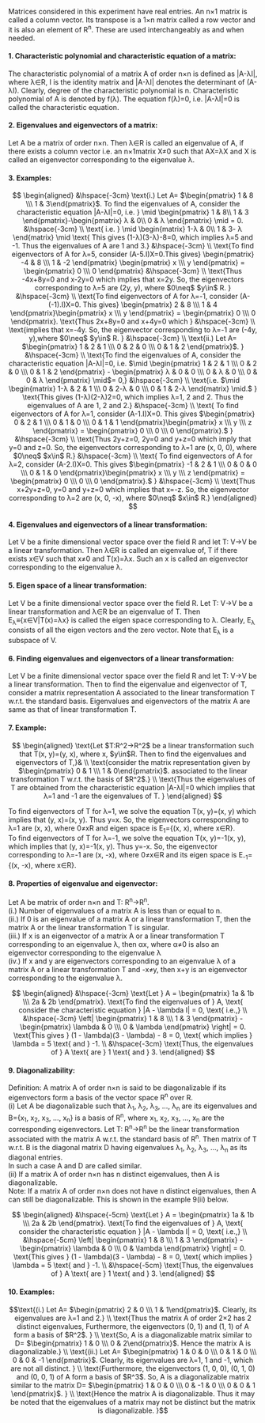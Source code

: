 Matrices considered in this experiment have real entries. An n×1 matrix is called a column vector. Its transpose is a 1×n matrix called a row vector and it is also an element of R<sup>n</sup>. These are used interchangeably as and when needed.
#### 1. Characteristic polynomial and characteristic equation of a matrix:
The characteristic polynomial of a matrix A of order n×n is defined as |A-λI|, where λ&isin;R, I is the identity matrix and |A-λI| denotes the determinant of (A-λI). Clearly, degree of the characteristic polynomial is n. Characteristic polynomial of A is denoted by f(λ). The equation f(λ)=0, i.e. |A-λI|=0 is called the characteristic equation.

#### 2. Eigenvalues and eigenvectors of a matrix: 
Let A be a matrix of order n×n. Then λ&isin;R is called an eigenvalue of A, if there exists a column vector i.e. an n×1matrix X≠0 such that AX=λX and X is called an eigenvector corresponding to the eigenvalue λ.

#### 3. Examples:

 $$
\begin{aligned}
&\hspace{-3cm} \text{i.) Let A= $\begin{pmatrix} 1 & 8 \\\ 1 & 3\end{pmatrix}$. To find the eigenvalues of A, consider the characteristic equation |A-λI|=0, i.e. }
\mid
\begin{pmatrix}
1 & 8\\
1 & 3
\end{pmatrix}-\begin{pmatrix}
λ & 0\\
0 & λ
\end{pmatrix}
\mid = 0. 
&\hspace{-3cm} \\ \text{ i.e.  } \mid \begin{matrix}
1-λ & 0\\
1 & 3- λ
\end{matrix} \mid \text{ This gives (1-λ)(3-λ)-8=0, which implies λ=5 and -1. Thus the eigenvalues of A are 1 and 3.}
&\hspace{-3cm} \\ \text{To find eigenvectors of A for λ=5, consider (A-5.I)X=0.This gives} \begin{pmatrix} -4 & 8 \\\ 1 & -2 \end{pmatrix} \begin{pmatrix} x \\\ y \end{pmatrix} = \begin{pmatrix} 0 \\\ 0 \end{pmatrix}
&\hspace{-3cm} \\ \text{Thus -4x+8y=0 and x-2y=0 which implies that x=2y. So, the eigenvectors corresponding to λ=5 are (2y, y), where $0\neq$ $y\in$ R. }
&\hspace{-3cm} \\ \text{To find eigenvectors of A for λ=-1, consider (A-(-1).I)X=0. This gives}
\begin{pmatrix} 2 & 8 \\\ 1 & 4 \end{pmatrix}\begin{pmatrix} x \\\ y \end{pmatrix} = \begin{pmatrix} 0 \\\ 0 \end{pmatrix}.
\text{Thus 2x+8y=0 and x+4y=0 which }
&\hspace{-3cm} \\ \text{implies that x=-4y. So, the eigenvector corresponding to λ=-1 are (-4y, y),where $0\neq$ $y\in$ R. }
&\hspace{-3cm} \\ \text{ii.) Let A= $\begin{pmatrix} 1 & 2 & 1 \\\ 0 & 2 & 0 \\\ 0 & 1 & 2 \end{pmatrix}$. }
&\hspace{-3cm} \\ \text{To find the eigenvalues of A, consider the characteristic equation |A-λI|=0, i.e. $\mid \begin{pmatrix} 1 & 2 & 1 \\\ 0 & 2 & 0 \\\ 0 & 1 & 2 \end{pmatrix} - \begin{pmatrix} λ & 0 & 0 \\\ 0 & λ & 0 \\\ 0 & 0 & λ \end{pmatrix}  \mid$= 0,}
&\hspace{-3cm} \\ \text{i.e.  $\mid \begin{matrix} 1-λ & 2 & 1 \\\ 0 & 2-λ & 0 \\\ 0 & 1 & 2-λ \end{matrix} \mid.$ }
\text{This gives (1-λ)(2-λ)2=0, which implies λ=1, 2 and 2. Thus the eigenvalues of A are 1, 2 and 2.}
&\hspace{-3cm} \\ \text{ To find eigenvectors of A for λ=1, consider (A-1.I)X=0. This gives $\begin{pmatrix} 0 & 2 & 1 \\\ 0 & 1 & 0 \\\ 0 & 1 & 1 \end{pmatrix}\begin{pmatrix} x \\\ y \\\ z \end{pmatrix} = \begin{pmatrix} 0 \\\ 0 \\\ 0 \end{pmatrix}.$ }
&\hspace{-3cm} \\ \text{Thus 2y+z=0, 2y=0 and y+z=0 which imply that y=0 and z=0. So, the eigenvectors corresponding to λ=1 are (x, 0, 0), where $0\neq$ $x\in$ R.}
&\hspace{-3cm} \\ \text{ To find eigenvectors of A for λ=2, consider (A-2.I)X=0. This gives $\begin{pmatrix} -1 & 2 & 1 \\\ 0 & 0 & 0 \\\ 0 & 1 & 0 \end{pmatrix}\begin{pmatrix} x \\\ y \\\ z \end{pmatrix} = \begin{pmatrix} 0 \\\ 0 \\\ 0 \end{pmatrix}.$ }
&\hspace{-3cm} \\ \text{Thus x+2y+z=0, y=0 and y+z=0 which implies that x=-z. So, the eigenvector corresponding to λ=2 are (x, 0, -x),  where $0\neq$ $x\in$ R.}
\end{aligned}
$$
 


#### 4. Eigenvalues and eigenvectors of a linear transformation: 
Let V be a finite dimensional vector space over the field R and let T: V→V be a linear transformation. Then λ&isin;R is called an eigenvalue of, T if there exists x&isin;V such that x≠0 and T(x)=λx. Such an x is called an eigenvector corresponding to the eigenvalue λ.
####  5. Eigen space of a linear transformation: 
Let V be a finite dimensional vector space over the field R. Let T: V→V be a linear transformation and λ&isin;R be an eigenvalue of T. Then E<sub>λ</sub>≡{x&isin;V|T(x)=λx} is called the eigen space corresponding to λ. Clearly, E<sub>λ</sub> consists of all the eigen vectors and the zero vector. Note that E<sub>λ</sub> is a subspace of V.
#### 6. Finding eigenvalues and eigenvectors of a linear transformation:
Let V be a finite dimensional vector space over the field R and let T: V→V be a linear transformation. Then to find the eigenvalue and eigenvector of T, consider a matrix representation A associated to the linear transformation T w.r.t. the standard basis. Eigenvalues and eigenvectors of the matrix A are same as that of linear transformation T.
#### 7. Example:

 $$
\begin{aligned}
\text{Let $T:R^2→R^2$ be a linear transformation such that T(x, y)=(y, x), where x, $y\in$R. Then to find the eigenvalues and eigenvectors of T,}&
 \\ \text{consider the matrix representation given by  $\begin{pmatrix} 0 & 1 \\\ 1 & 0\end{pmatrix}$. associated to the linear transformation T w.r.t. the basis of $R^2$.}
 \\ \text{Thus the eigenvalues of T are obtained from the characteristic equation |A-λI|=0 which implies that λ=1 and -1 are the eigenvalues of T. }
 \end{aligned}
 $$

To find eigenvectors of T for λ=1, we solve the equation T(x, y)=(x, y) which implies that (y, x)=(x, y). Thus y=x. So, the eigenvectors corresponding to λ=1 are (x, x), where 0≠xR and eigen space is E<sub>1</sub>={(x, x), where x&isin;R}.<br>
      To find eigenvectors of T for λ=-1, we solve the equation T(x, y)=-1(x, y), which implies that (y, x)=-1(x, y). Thus y=-x. So, the eigenvector corresponding to λ=-1 are (x, -x), where 0≠x&isin;R and its eigen space is E<sub>-1</sub>={(x, -x), where x&isin;R}.
#### 8. Properties of eigenvalue and eigenvector:
Let A be matrix of order n×n and T: R<sup>n</sup>→R<sup>n</sup>.<br>
(i.) Number of eigenvalues of a matrix A is less than or equal to n. <br>
(ii.) If 0 is an eigenvalue of a matrix A or a linear transformation T, then the matrix A or the linear transformation T is singular.<br>
(iii.) If x is an eigenvector of a matrix A or a linear transformation T corresponding to an eigenvalue λ, then αx, where α≠0 is also an eigenvector corresponding to the eigenvalue λ<br>
(iv.) If x and y are eigenvectors corresponding to an eigenvalue λ of a matrix A or a linear transformation T and -x≠y, then x+y is an eigenvector corresponding to the eigenvalue λ.

$$
\begin{aligned}
&\hspace{-3cm} \text{Let } A = \begin{pmatrix} 1a & 1b \\\ 2a & 2b \end{pmatrix}.
\text{To find the eigenvalues of } A, \text{ consider the characteristic equation } |A - \lambda I| = 0, \text{ i.e.,} \\
&\hspace{-3cm} \left| \begin{pmatrix} 1 & 8 \\\ 1 & 3 \end{pmatrix} - \begin{pmatrix} \lambda & 0 \\\ 0 & \lambda \end{pmatrix} \right| = 0.
\text{This gives } (1 - \lambda)(3 - \lambda) - 8 = 0, \text{ which implies } \lambda = 5 \text{ and } -1. \\
&\hspace{-3cm} \text{Thus, the eigenvalues of } A \text{ are } 1 \text{ and } 3.
\end{aligned}
$$
####  9. Diagonalizability:
Definition: A matrix A of order n×n is said to be diagonalizable if its eigenvectors form a basis of the vector space R<sup>n</sup> over R. <br>
(i) Let A be diagonalizable such that λ<sub>1</sub>, λ<sub>2</sub>, λ<sub>3</sub>, …, λ<sub>n</sub> are its eigenvalues and B={x<sub>1</sub>, x<sub>2</sub>, x<sub>3</sub>, …, x<sub>n</sub>} is a basis of R<sup>n</sup>, where x<sub>1</sub>, x<sub>2</sub>, x<sub>3</sub>, …, x<sub>n</sub> are the corresponding eigenvectors. Let T: R<sup>n</sup>→R<sup>n</sup> be the linear transformation associated with the matrix A w.r.t. the standard basis of R<sup>n</sup>. Then matrix of T w.r.t. B is the diagonal matrix D having eigenvalues λ<sub>1</sub>, λ<sub>2</sub>, λ<sub>3</sub>, …, λ<sub>n</sub> as its diagonal entries. <br>
In such a case A and D are called similar. <br>
(ii) If a matrix A of order n×n has n distinct eigenvalues, then A is diagonalizable.<br>
Note: If a matrix A of order n×n does not have n distinct eigenvalues, then A can still be diagonalizable. This is shown in the example 9(ii) below.


$$
\begin{aligned}
&\hspace{-5cm} \text{Let } A = \begin{pmatrix} 1a & 1b \\\ 2a & 2b \end{pmatrix}.
\text{To find the eigenvalues of } A, \text{ consider the characteristic equation } |A - \lambda I| = 0, \text{ i.e.,} \\
&\hspace{-5cm} \left| \begin{pmatrix} 1 & 8 \\\ 1 & 3 \end{pmatrix} - \begin{pmatrix} \lambda & 0 \\\ 0 & \lambda \end{pmatrix} \right| = 0.
\text{This gives } (1 - \lambda)(3 - \lambda) - 8 = 0, \text{ which implies } \lambda = 5 \text{ and } -1. \\
&\hspace{-5cm} \text{Thus, the eigenvalues of } A \text{ are } 1 \text{ and } 3.
\end{aligned}
$$

#### 10. Examples:
$$\text{(i.) Let A= $\begin{pmatrix} 2 & 0 \\\ 1 & 1\end{pmatrix}$.  Clearly, its eigenvalues are λ=1 and 2.}
\\ \text{Thus the matrix A of order 2×2 has 2 distinct eigenvalues, Furthermore, the eigenvectors (0, 1) and (1, 1) of A form a basis of $R^2$. }
\\ \text{So, A is a diagonalizable matrix similar to D= $\begin{pmatrix} 1 & 0 \\\ 0 & 2\end{pmatrix}$. Hence the matrix A is diagonalizable.}
\\ \text{(ii.) Let A= $\begin{pmatrix} 1 & 0 & 0 \\\ 0 & 1 & 0 \\\ 0 & 0 & -1 \end{pmatrix}$.  Clearly, its eigenvalues are λ=1, 1 and -1, which are not all distinct. }
\\ \text{Furthermore, the eigenvectors (1, 0, 0), (0, 1, 0) and (0, 0, 1) of A form a basis of $R^3$. So, A is a diagonalizable matrix similar to the matrix D= $\begin{pmatrix} 1 & 0 & 0 \\\ 0 & -1 & 0 \\\ 0 & 0 & 1 \end{pmatrix}$. }
\\ \text{Hence the matrix A is diagonalizable. Thus it may be noted that the eigenvalues of a matrix may not be distinct but the matrix is diagonalizable. }$$
